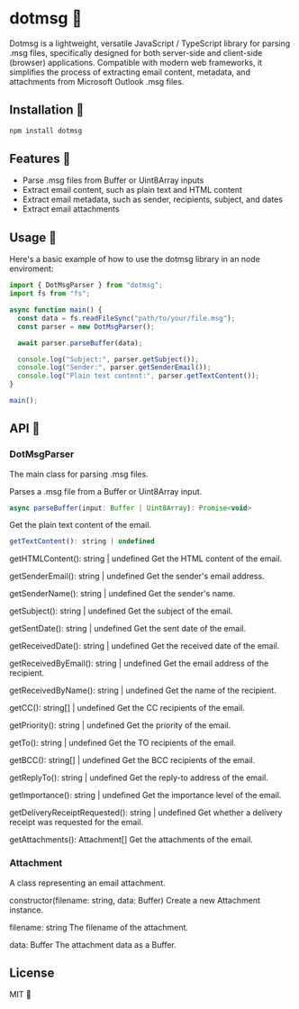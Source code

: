 # dotmsg 📧

Dotmsg is a lightweight, versatile JavaScript / TypeScript library for parsing .msg files, specifically designed for both server-side and client-side (browser) applications.
Compatible with modern web frameworks, it simplifies the process of extracting email content, metadata, and attachments from Microsoft Outlook .msg files.

## Installation 🔧

```bash
npm install dotmsg
```

## Features 🌟

- Parse .msg files from Buffer or Uint8Array inputs
- Extract email content, such as plain text and HTML content
- Extract email metadata, such as sender, recipients, subject, and dates
- Extract email attachments

## Usage 🚀

Here's a basic example of how to use the dotmsg library in an node enviroment:

```javascript
import { DotMsgParser } from "dotmsg";
import fs from "fs";

async function main() {
  const data = fs.readFileSync("path/to/your/file.msg");
  const parser = new DotMsgParser();

  await parser.parseBuffer(data);

  console.log("Subject:", parser.getSubject());
  console.log("Sender:", parser.getSenderEmail());
  console.log("Plain text content:", parser.getTextContent());
}

main();
```

## API 📘

### DotMsgParser

The main class for parsing .msg files.

Parses a .msg file from a Buffer or Uint8Array input.

```javascript
async parseBuffer(input: Buffer | Uint8Array): Promise<void>
```

Get the plain text content of the email.

```javascript
getTextContent(): string | undefined
```

getHTMLContent(): string | undefined
Get the HTML content of the email.

getSenderEmail(): string | undefined
Get the sender's email address.

getSenderName(): string | undefined
Get the sender's name.

getSubject(): string | undefined
Get the subject of the email.

getSentDate(): string | undefined
Get the sent date of the email.

getReceivedDate(): string | undefined
Get the received date of the email.

getReceivedByEmail(): string | undefined
Get the email address of the recipient.

getReceivedByName(): string | undefined
Get the name of the recipient.

getCC(): string[] | undefined
Get the CC recipients of the email.

getPriority(): string | undefined
Get the priority of the email.

getTo(): string | undefined
Get the TO recipients of the email.

getBCC(): string[] | undefined
Get the BCC recipients of the email.

getReplyTo(): string | undefined
Get the reply-to address of the email.

getImportance(): string | undefined
Get the importance level of the email.

getDeliveryReceiptRequested(): string | undefined
Get whether a delivery receipt was requested for the email.

getAttachments(): Attachment[]
Get the attachments of the email.

### Attachment

A class representing an email attachment.

constructor(filename: string, data: Buffer)
Create a new Attachment instance.

filename: string
The filename of the attachment.

data: Buffer
The attachment data as a Buffer.

## License

MIT 📄
